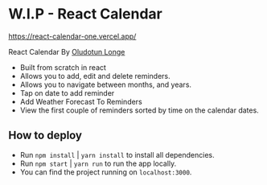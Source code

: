 # W.I.P - React Calendar

https://react-calendar-one.vercel.app/

React Calendar By [Oludotun Longe](https://dotunlonge.com)
- Built from scratch in react
- Allows you to add, edit and delete reminders.
- Allows you to navigate between months, and years.
- Tap on date to add reminder
- Add Weather Forecast To Reminders
- View the first couple of reminders sorted by time on the calendar dates.


## How to deploy
 - Run `npm install` | `yarn install` to install all dependencies.
 - Run `npm start`   | `yarn run` to run the app locally.
 - You can find the project running on `localhost:3000`.

